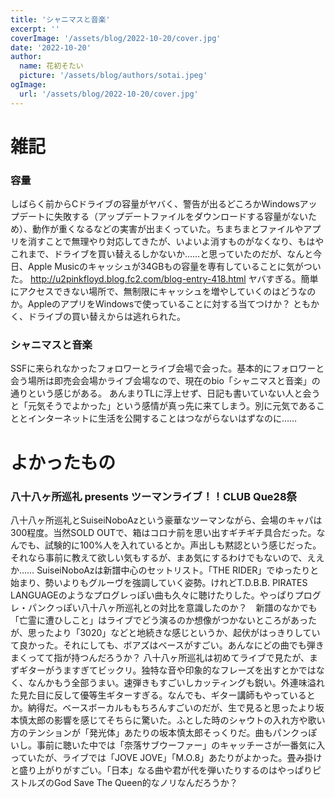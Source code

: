 ```yaml
---
title: 'シャニマスと音楽'
excerpt: ''
coverImage: '/assets/blog/2022-10-20/cover.jpg'
date: '2022-10-20'
author:
  name: 花初そたい
  picture: '/assets/blog/authors/sotai.jpeg'
ogImage:
  url: '/assets/blog/2022-10-20/cover.jpg'
---
```

# 雑記

### 容量
しばらく前からCドライブの容量がヤバく、警告が出るどころかWindowsアップデートに失敗する（アップデートファイルをダウンロードする容量がないため）、動作が重くなるなどの実害が出まくっていた。ちまちまとファイルやアプリを消すことで無理やり対応してきたが、いよいよ消すものがなくなり、もはやこれまで、ドライブを買い替えるしかないか……と思っていたのだが、なんと今日、Apple Musicのキャッシュが34GBもの容量を専有していることに気がついた。
http://u2pinkfloyd.blog.fc2.com/blog-entry-418.html
ヤバすぎる。簡単にアクセスできない場所で、無制限にキャッシュを増やしていくのはどうなのか。AppleのアプリをWindowsで使っていることに対する当てつけか？
ともかく、ドライブの買い替えからは逃れられた。

### シャニマスと音楽
SSFに来られなかったフォロワーとライブ会場で会った。基本的にフォロワーと会う場所は即売会会場かライブ会場なので、現在のbio「シャニマスと音楽」の通りという感じがある。
あんまりTLに浮上せず、日記も書いていない人と会うと「元気そうでよかった」という感情が真っ先に来てしまう。別に元気であることとインターネットに生活を公開することはつながらないはずなのに……　

# よかったもの
### 八十八ヶ所巡礼 presents ツーマンライブ！！CLUB Que28祭
八十八ヶ所巡礼とSuiseiNoboAzという豪華なツーマンながら、会場のキャパは300程度。当然SOLD OUTで、箱はコロナ前を思い出すギチギチ具合だった。なんでも、試験的に100%人を入れているとか。声出しも黙認という感じだった。それなら事前に教えて欲しい気もするが、まあ気にするわけでもないので、ええか……
SuiseiNoboAzは新譜中心のセットリスト。「THE RIDER」でゆったりと始まり、勢いよりもグルーヴを強調していく姿勢。けれどT.D.B.B. PIRATES LANGUAGEのようなプログレっぽい曲も久々に聴けたりした。やっぱりプログレ・パンクっぽい八十八ヶ所巡礼との対比を意識したのか？　新譜のなかでも「亡霊に遭ひしこと」はライブでどう演るのか想像がつかないところがあったが、思ったより「3020」などと地続きな感じというか、起伏がはっきりしていて良かった。それにしても、ボアズはベースがすごい。あんなにどの曲でも弾きまくってて指が持つんだろうか？
八十八ヶ所巡礼は初めてライブで見たが、まずギターがうますぎてビックリ。独特な音や印象的なフレーズを出すとかではなく、なんかもう全部うまい。速弾きもすごいしカッティングも鋭い。外連味溢れた見た目に反して優等生ギターすぎる。なんでも、ギター講師もやっているとか。納得だ。ベースボーカルももちろんすごいのだが、生で見ると思ったより坂本慎太郎の影響を感じてそちらに驚いた。ふとした時のシャウトの入れ方や歌い方のテンションが「発光体」あたりの坂本慎太郎そっくりだ。曲もパンクっぽいし。事前に聴いた中では「奈落サブウーファー」のキャッチーさが一番気に入っていたが、ライブでは「JOVE JOVE」「M.O.8」あたりがよかった。畳み掛けと盛り上がりがすごい。「日本」なる曲や君が代を弾いたりするのはやっぱりピストルズのGod Save The Queen的なノリなんだろうか？